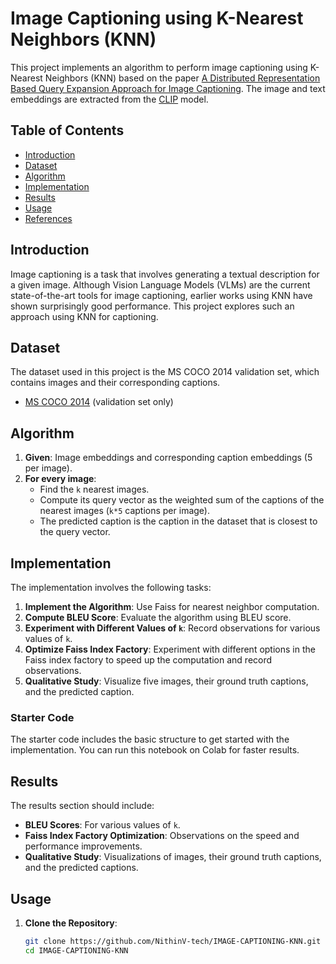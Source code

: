 # Image Captioning using K-Nearest Neighbors (KNN)

This project implements an algorithm to perform image captioning using K-Nearest Neighbors (KNN) based on the paper [A Distributed Representation Based Query Expansion Approach for Image Captioning](https://aclanthology.org/P15-2018.pdf). The image and text embeddings are extracted from the [CLIP](https://openai.com/research/clip) model.

## Table of Contents

- [Introduction](#introduction)
- [Dataset](#dataset)
- [Algorithm](#algorithm)
- [Implementation](#implementation)
- [Results](#results)
- [Usage](#usage)
- [References](#references)

## Introduction

Image captioning is a task that involves generating a textual description for a given image. Although Vision Language Models (VLMs) are the current state-of-the-art tools for image captioning, earlier works using KNN have shown surprisingly good performance. This project explores such an approach using KNN for captioning.

## Dataset

The dataset used in this project is the MS COCO 2014 validation set, which contains images and their corresponding captions.

- [MS COCO 2014](https://cocodataset.org/#home) (validation set only)

## Algorithm

1. **Given**: Image embeddings and corresponding caption embeddings (5 per image).
2. **For every image**:
   - Find the `k` nearest images.
   - Compute its query vector as the weighted sum of the captions of the nearest images (`k*5` captions per image).
   - The predicted caption is the caption in the dataset that is closest to the query vector.

## Implementation

The implementation involves the following tasks:

1. **Implement the Algorithm**: Use Faiss for nearest neighbor computation.
2. **Compute BLEU Score**: Evaluate the algorithm using BLEU score.
3. **Experiment with Different Values of `k`**: Record observations for various values of `k`.
4. **Optimize Faiss Index Factory**: Experiment with different options in the Faiss index factory to speed up the computation and record observations.
5. **Qualitative Study**: Visualize five images, their ground truth captions, and the predicted caption.

### Starter Code

The starter code includes the basic structure to get started with the implementation. You can run this notebook on Colab for faster results.

## Results

The results section should include:

- **BLEU Scores**: For various values of `k`.
- **Faiss Index Factory Optimization**: Observations on the speed and performance improvements.
- **Qualitative Study**: Visualizations of images, their ground truth captions, and the predicted captions.

## Usage

1. **Clone the Repository**:
   ```bash
   git clone https://github.com/NithinV-tech/IMAGE-CAPTIONING-KNN.git
   cd IMAGE-CAPTIONING-KNN
